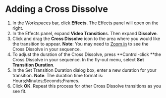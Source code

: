 # Adding a Cross Dissolve

1. In the Workspaces bar, click **Effects**. The Effects panel will open on the right.
2. In the Effects panel, expand **Video Transition**s. Then expand **Dissolve**.
3. Click and drag the **Cross Dissolve** icon to the area where you would like the transition to appear. **Note**: You may need to [Zoom in](/importing-and-working-with-media-files/zooming-in-and-out.md) to see the Cross Dissolve in your sequence. 
4. To adjust the duration of the Cross Dissolve, press **Control-click **the Cross Dissolve in your sequence. In the fly-out menu, select **Set Transition Duration**.
5. In the Set Transition Duration dialog box, enter a new duration for your transition. **Note**: The duration time format is: Hours;Minutes;Seconds;Frames.
6. Click **OK**. Repeat this process for other Cross Dissolve transitions as you see fit.



